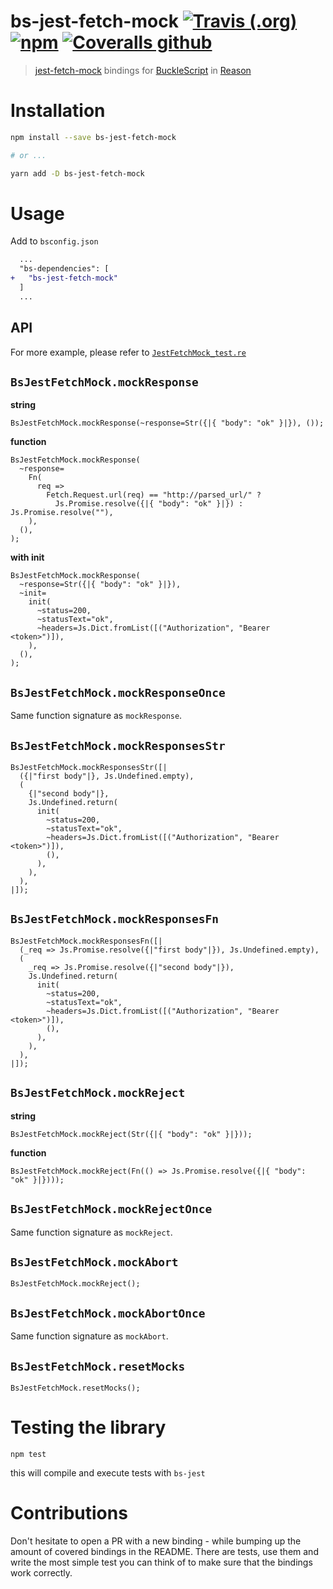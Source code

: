 # bs-jest-fetch-mock [![Travis (.org)](https://img.shields.io/travis/jihchi/bs-jest-fetch-mock)](https://travis-ci.org/jihchi/bs-jest-fetch-mock) [![npm](https://img.shields.io/npm/v/bs-jest-fetch-mock)](https://www.npmjs.com/package/bs-jest-fetch-mock) [![Coveralls github](https://img.shields.io/coveralls/github/jihchi/bs-jest-fetch-mock)](https://coveralls.io/github/jihchi/bs-jest-fetch-mock)

> [jest-fetch-mock](https://github.com/jefflau/jest-fetch-mock) bindings for [BuckleScript](https://github.com/bloomberg/bucklescript) in [Reason](https://github.com/facebook/reason)

# Installation

```sh
npm install --save bs-jest-fetch-mock

# or ...

yarn add -D bs-jest-fetch-mock
```

# Usage

Add to `bsconfig.json`

```diff
  ...
  "bs-dependencies": [
+   "bs-jest-fetch-mock"
  ]
  ...
```

## API

For more example, please refer to [`JestFetchMock_test.re`](/__tests__/JestFetchMock_test.re)

## `BsJestFetchMock.mockResponse`

**string**

```reason
BsJestFetchMock.mockResponse(~response=Str({|{ "body": "ok" }|}), ());
```

**function**

```reason
BsJestFetchMock.mockResponse(
  ~response=
    Fn(
      req =>
        Fetch.Request.url(req) == "http://parsed_url/" ?
          Js.Promise.resolve({|{ "body": "ok" }|}) : Js.Promise.resolve(""),
    ),
  (),
);
```

**with init**

```reason
BsJestFetchMock.mockResponse(
  ~response=Str({|{ "body": "ok" }|}),
  ~init=
    init(
      ~status=200,
      ~statusText="ok",
      ~headers=Js.Dict.fromList([("Authorization", "Bearer <token>")]),
    ),
  (),
);
```

## `BsJestFetchMock.mockResponseOnce`

Same function signature as `mockResponse`.

## `BsJestFetchMock.mockResponsesStr`

```reason
BsJestFetchMock.mockResponsesStr([|
  ({|"first body"|}, Js.Undefined.empty),
  (
    {|"second body"|},
    Js.Undefined.return(
      init(
        ~status=200,
        ~statusText="ok",
        ~headers=Js.Dict.fromList([("Authorization", "Bearer <token>")]),
        (),
      ),
    ),
  ),
|]);
```

## `BsJestFetchMock.mockResponsesFn`

```reason
BsJestFetchMock.mockResponsesFn([|
  (_req => Js.Promise.resolve({|"first body"|}), Js.Undefined.empty),
  (
    _req => Js.Promise.resolve({|"second body"|}),
    Js.Undefined.return(
      init(
        ~status=200,
        ~statusText="ok",
        ~headers=Js.Dict.fromList([("Authorization", "Bearer <token>")]),
        (),
      ),
    ),
  ),
|]);
```

## `BsJestFetchMock.mockReject`

**string**
```reason
BsJestFetchMock.mockReject(Str({|{ "body": "ok" }|}));
```

**function**
```reason
BsJestFetchMock.mockReject(Fn(() => Js.Promise.resolve({|{ "body": "ok" }|})));
```

## `BsJestFetchMock.mockRejectOnce`

Same function signature as `mockReject`.

## `BsJestFetchMock.mockAbort`

```reason
BsJestFetchMock.mockReject();
```

## `BsJestFetchMock.mockAbortOnce`

Same function signature as `mockAbort`.

## `BsJestFetchMock.resetMocks`

```reason
BsJestFetchMock.resetMocks();
```

# Testing the library

```
npm test
```

this will compile and execute tests with `bs-jest`

# Contributions

Don't hesitate to open a PR with a new binding - while bumping up the amount of covered bindings in the README.
There are tests, use them and write the most simple test you can think of to make sure that the bindings work correctly.
